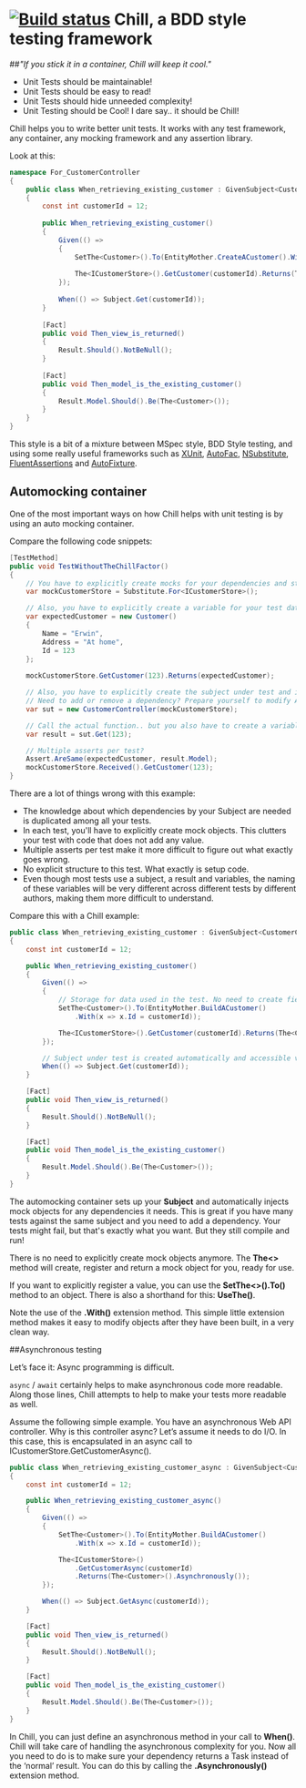 [![Build status](https://ci.appveyor.com/api/projects/status/fqb1vhtn7m38a5m2/branch/master?svg=true)](https://ci.appveyor.com/project/Erwinvandervalk/chill-7vfry/branch/master)
Chill, a BDD style testing framework
=====
##*"If you stick it in a container, Chill will keep it cool."*


* Unit Tests should be maintainable! 
* Unit Tests should be easy to read!
* Unit Tests should hide unneeded complexity!
* Unit Testing should be Cool! I dare say.. it should be Chill!

Chill helps you to write better unit tests. It works with any test framework, any container, any mocking framework and any assertion library.

Look at this:

```csharp
namespace For_CustomerController
{
    public class When_retrieving_existing_customer : GivenSubject<CustomerController, View> 
    {
        const int customerId = 12;
        
        public When_retrieving_existing_customer()
        {
            Given(() =>
            {
                SetThe<Customer>().To(EntityMother.CreateACustomer().With(x => x.Id = customerId));
            
                The<ICustomerStore>().GetCustomer(customerId).Returns(The<Customer>());
            });
            
            When(() => Subject.Get(customerId));
        }
        
        [Fact]
        public void Then_view_is_returned()
        {
            Result.Should().NotBeNull();
        }
        
        [Fact]
        public void Then_model_is_the_existing_customer()
        {
            Result.Model.Should().Be(The<Customer>());
        }
    }
}
```

This style is a bit of a mixture between MSpec style, BDD Style testing, and using some really useful frameworks such as [XUnit](https://github.com/xunit/xunit), [AutoFac](http://autofac.org/), [NSubstitute](http://nsubstitute.github.io/), [FluentAssertions](http://www.fluentassertions.com/) and [AutoFixture](https://github.com/AutoFixture/AutoFixture).


## Automocking container

One of the most important ways on how Chill helps with unit testing is by using an auto mocking container. 

Compare the following code snippets:

```csharp
[TestMethod]
public void TestWithoutTheChillFactor()
{
    // You have to explicitly create mocks for your dependencies and store them in variables.
    var mockCustomerStore = Substitute.For<ICustomerStore>();

    // Also, you have to explicitly create a variable for your test data. 
    var expectedCustomer = new Customer()
    {
        Name = "Erwin",
        Address = "At home",
        Id = 123
    };
    
    mockCustomerStore.GetCustomer(123).Returns(expectedCustomer);

    // Also, you have to explicitly create the subject under test and insert the mocked dependencies. 
    // Need to add or remove a dependency? Prepare yourself to modify ALL your tests.
    var sut = new CustomerController(mockCustomerStore);

    // Call the actual function.. but you also have to create a variable to store your tests. 
    var result = sut.Get(123);

    // Multiple asserts per test? 
    Assert.AreSame(expectedCustomer, result.Model);
    mockCustomerStore.Received().GetCustomer(123);
}
```

There are a lot of things wrong with this example:
* The knowledge about which dependencies by your Subject are needed is duplicated among all your tests.
* In each test, you'll have to explicitly create mock objects. This clutters your test with code that does not add any value.
* Multiple asserts per test make it more difficult to figure out what exactly goes wrong. 
* No explicit structure to this test. What exactly is setup code. 
* Even though most tests use a subject, a result and variables, the naming of these variables will be very different across different tests by different authors, making them more difficult to understand. 

Compare this with a Chill example:

```csharp
public class When_retrieving_existing_customer : GivenSubject<CustomerController, View>
{
    const int customerId = 12;

    public When_retrieving_existing_customer()
    {
        Given(() =>
        {
            // Storage for data used in the test. No need to create fields or variables. 
            SetThe<Customer>().To(EntityMother.BuildACustomer()
                .With(x => x.Id = customerId));

            The<ICustomerStore>().GetCustomer(customerId).Returns(The<Customer>());
        });

        // Subject under test is created automatically and accessible via the Subject property.
        When(() => Subject.Get(customerId));
    }

    [Fact]
    public void Then_view_is_returned()
    {
        Result.Should().NotBeNull();
    }

    [Fact]
    public void Then_model_is_the_existing_customer()
    {
        Result.Model.Should().Be(The<Customer>());
    }
}
```       

The automocking container sets up your **Subject** and automatically injects mock objects for any dependencies it needs. This is great if you have many tests against the same subject and you need to add a dependency. Your tests might fail, but that's exactly what you want. But they still compile and run!

There is no need to explicitly create mock objects anymore. The **The<>** method will create, register and return a mock object for you, ready for use. 

If you want to explicitly register a value, you can use the **SetThe<>().To()** method to an object. There is also a shorthand for this: **UseThe()**. 

Note the use of the **.With()** extension method. This simple little extension method makes it easy to modify objects after they have been built, in a very clean way. 

##Asynchronous testing

Let’s face it: Async programming is difficult.

`async` / `await` certainly helps to make asynchronous code more readable. Along those lines, Chill attempts to help to make your tests more readable as well.

Assume the following simple example. You have an asynchronous Web API controller. Why is this controller async? Let’s assume it needs to do I/O. In this case, this is encapsulated in an async call to ICustomerStore.GetCustomerAsync().

```csharp
public class When_retrieving_existing_customer_async : GivenSubject<CustomerController, View>
{
    const int customerId = 12;

    public When_retrieving_existing_customer_async()
    {
        Given(() =>
        {
            SetThe<Customer>().To(EntityMother.BuildACustomer()
                .With(x => x.Id = customerId));

            The<ICustomerStore>()
                .GetCustomerAsync(customerId)
                .Returns(The<Customer>().Asynchronously());
        });

        When(() => Subject.GetAsync(customerId));
    }

    [Fact]
    public void Then_view_is_returned()
    {
        Result.Should().NotBeNull();
    }

    [Fact]
    public void Then_model_is_the_existing_customer()
    {
        Result.Model.Should().Be(The<Customer>());
    }
}
```

In Chill, you can just define an asynchronous method in your call to **When()**. Chill will take care of handling the asynchronous complexity for you. Now all you need to do is to make sure your dependency returns a Task instead of the ‘normal’ result. You can do this by calling the **.Asynchronously()** extension method.

